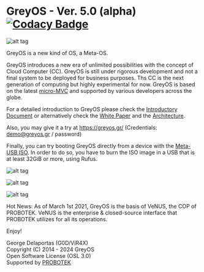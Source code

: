 # GreyOS - Ver. 5.0 (alpha) [![Codacy Badge](https://app.codacy.com/project/badge/Grade/889562a17e174c438fd56d35780822b0)](https://app.codacy.com/gh/g0d/GreyOS/dashboard)

![alt tag](https://raw.githubusercontent.com/g0d/GreyOS/master/Misc/GreyOS%20-%20Logo.png)

GreyOS is a new kind of OS, a Meta-OS.

GreyOS introduces a new era of unlimited possibilities with the concept of Cloud Computer (CC). GreyOS is still under rigorous development 
and not a final system to be deployed for business purposes. Ths CC is the next generation of computing but highly experimental for now.
GreyOS is based on the latest [micro-MVC](https://github.com/g0d/micro-MVC) and supported by various developers across the globe.

For a detailed introduction to GreyOS please check the [Introductory Document](https://github.com/g0d/GreyOS/blob/master/Documents/GreyOS%20-%20Introductory%20Document.pdf) or alternatively check the [White Paper](https://github.com/g0d/GreyOS/blob/master/Documents/GreyOS%20-%20Era%20of%20the%20Cloud%20Computer%20(White%20Paper).pdf) and the [Architecture](https://raw.githubusercontent.com/g0d/GreyOS/master/Misc/GreyOS%20-%20Cloud%20Architecture.png).

Also, you may give it a try at https://greyos.gr/ (Credentials: demo@greyos.gr / password)

Finally, you can try booting GreyOS directly from a device with the [Meta-USB ISO](https://mega.nz/file/8iIBXJTb#tnYs7NzaPT8vDcP9KN5lPgEiMyi0BHhROXiZT3fDgL8). In order to do so, you have to burn the ISO image in a USB that is at least 32GiB or more, using Rufus.

![alt tag](https://github.com/g0d/GreyOS/blob/master/Misc/Pictures/GreyOS%20-%20Morph%20Splash%20V2.PNG)

![alt tag](https://github.com/g0d/GreyOS/blob/master/Misc/Pictures/GreyOS%20-%20Desktop%20Showcase%20(Morph%20v2).PNG)  

![alt tag](https://github.com/g0d/GreyOS/blob/master/Misc/Pictures/GreyOS%20-%20New%20Desktop%20(Multimedia%20%26%20Gaming).png)


Hot News: As of March 1st 2021, GreyOS is the basis of VeNUS, the COP of PROBOTEK. VeNUS is the enterprise & closed-source interface that PROBOTEK utilizes for all its operations.



Enjoy!

George Delaportas (G0D/ViR4X)  
Copyright (C) 2014 - 2024 GreyOS  
Open Software License (OSL 3.0)  
Supported by [PROBOTEK](https://probotek.eu/)
